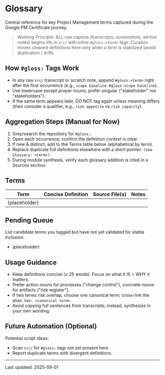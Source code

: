 # Glossary

Central reference for key Project Management terms captured during the Google PM Certificate journey.

> Working Principle: ALL raw capture (transcripts, screenshots, ad‑hoc notes) begins life in `src/` with inline `#gloss:<term>` tags. Curation moves cleaned definitions here only when a term is stabilized (avoid duplication / drift).

## How `#gloss:` Tags Work
- In any raw `src/` transcript or scratch note, append `#gloss:<term>` right after the first occurrence (e.g., `scope baseline #gloss:scope baseline`).
- Use lowercase except proper nouns; prefer singular ("stakeholder" not "stakeholders").
- If the same term appears later, DO NOT tag again unless meaning differs (then consider a qualifier, e.g., `risk appetite` vs `risk capacity`).

## Aggregation Steps (Manual for Now)
1. Grep/search the repository for `#gloss:`.
2. Open each occurrence; confirm the definition context is clear.
3. If new & distinct, add to the Terms table below (alphabetical by term).
4. Replace duplicate full definitions elsewhere with a short pointer: `(See Glossary: <term>)`.
5. During module synthesis, verify each glossary addition is cited in a Sources section.

## Terms
| Term | Concise Definition | Source File(s) | Notes |
|------|--------------------|----------------|-------|
| (placeholder) |  |  |  |

## Pending Queue
List candidate terms you tagged but have not yet validated for stable inclusion.
- (placeholder)

## Usage Guidance
- Keep definitions concise (≤ 25 words). Focus on what it IS + WHY it matters.
- Prefer action nouns for processes ("change control"), concrete nouns for artifacts ("risk register").
- If two terms risk overlap, choose one canonical term; cross-link the alias: `See: <canonical term>`.
- Avoid copying full sentences from transcripts; instead, synthesize in your own wording.

## Future Automation (Optional)
Potential script ideas:
- Scan `src/` for `#gloss:` tags not yet present here.
- Report duplicate terms with divergent definitions.

---
Last updated: 2025-09-01
